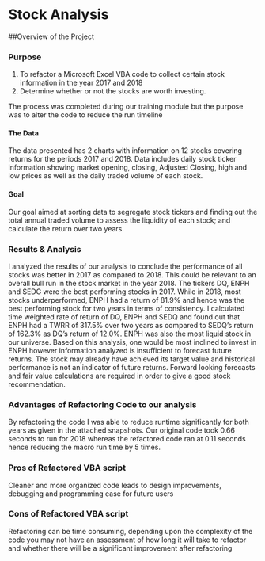 # Stock Analysis

##Overview of the Project

### Purpose

1.	To refactor a Microsoft Excel VBA code to collect certain stock information in the year 2017 and 2018 
2.	Determine whether or not the stocks are worth investing. 

The process was completed during our training module but the purpose was to alter the code to reduce the run timeline

#### The Data
The data presented has 2 charts with information on 12 stocks covering returns for the periods 2017 and 2018. Data includes daily stock ticker information showing market opening, closing, Adjusted Closing, high and low prices as well as the daily traded volume of each stock.

#### Goal
Our goal aimed at sorting data to segregate stock tickers and finding out the total annual traded volume to assess the liquidity of each stock; and calculate the return over two years.

### Results & Analysis
I analyzed the results of our analysis to conclude the performance of all stocks was better in 2017 as compared to 2018. This could be relevant to an overall bull run in the stock market in the year 2018.
The tickers DQ, ENPH and SEDG were the best performing stocks in 2017. While in 2018, most stocks underperformed, ENPH had a return of 81.9% and hence was the best performing stock for two years in terms of consistency.
I calculated time weighted rate of return of DQ, ENPH and SEDQ and found out that ENPH had a TWRR of 317.5% over two years as compared to SEDQ’s return of 162.3% as DQ’s return of 12.0%. ENPH was also the most liquid stock in our universe. 
Based on this analysis, one would be most inclined to invest in ENPH however information analyzed is insufficient to forecast future returns. The stock may already have achieved its target value and historical performance is not an indicator of future returns. Forward looking forecasts and fair value calculations are required in order to give a good stock recommendation.

### Advantages of Refactoring Code to our analysis
By refactoring the code I was able to reduce runtime significantly for both years as given in the attached snapshots. Our original code took 0.66 seconds to run for 2018 whereas the refactored code ran at 0.11 seconds hence reducing the macro run time by 5 times.

### Pros of Refactored VBA script
Cleaner and more organized code leads to design improvements, debugging and programming ease for future users

### Cons of Refactored VBA script
Refactoring can be time consuming, depending upon the complexity of the code you may not have an assessment of how long it will take to refactor and whether there will be a significant improvement after refactoring
